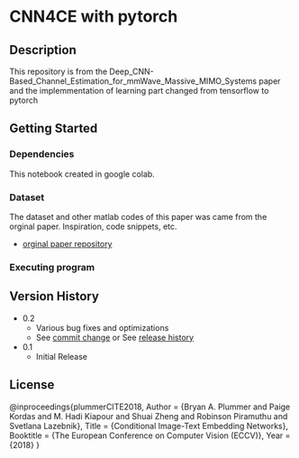 # CNN4CE with pytorch

## Description

This repository is from the Deep_CNN-Based_Channel_Estimation_for_mmWave_Massive_MIMO_Systems paper and the implemmentation of learning part changed from tensorflow to pytorch

## Getting Started

### Dependencies
This notebook created in google colab.

### Dataset

The dataset and other matlab codes of this paper was came from the orginal paper. 
Inspiration, code snippets, etc.
* [orginal paper repository](https://github.com/phdong21/CNN4CE)
### Executing program


## Version History

* 0.2
    * Various bug fixes and optimizations
    * See [commit change]() or See [release history]()
* 0.1
    * Initial Release

## License
@inproceedings{plummerCITE2018,
Author = {Bryan A. Plummer and Paige Kordas and M. Hadi Kiapour and Shuai Zheng and Robinson Piramuthu and Svetlana Lazebnik},
Title = {Conditional Image-Text Embedding Networks},
Booktitle  = {The European Conference on Computer Vision (ECCV)},
Year = {2018}
}
